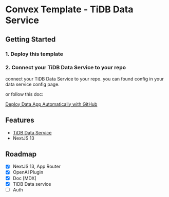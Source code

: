 # Convex Template - TiDB Data Service

## Getting Started
### 1. Deploy this template

[]()

### 2. Connect your TiDB Data Service to your repo

connect your TiDB Data Service to your repo. you can found config in your data service config page.

or follow this doc:

[Deploy Data App Automatically with GitHub](https://docs.pingcap.com/tidbcloud/data-service-manage-github-connection)


## Features
- [TiDB Data Service](https://docs.pingcap.com/tidbcloud/data-service-overview)
- NextJS 13

## Roadmap
- [x] NextJS 13, App Router
- [x] OpenAI Plugin
- [x] Doc [MDX]
- [x] TiDB Data service
- [ ] Auth
